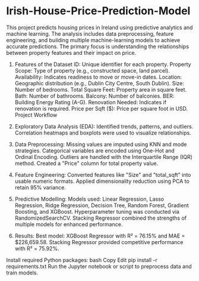 # Irish-House-Price-Prediction-Model
This project predicts housing prices in Ireland using predictive analytics and machine learning. The analysis includes data preprocessing, feature engineering, and building multiple machine-learning models to achieve accurate predictions. The primary focus is understanding the relationships between property features and their impact on price.

1. Features of the Dataset
ID: Unique identifier for each property.
Property Scope: Type of property (e.g., constructed space, land parcel).
Availability: Indicates readiness to move or move-in dates.
Location: Geographic distribution (e.g., Dublin City Centre, South Dublin).
Size: Number of bedrooms.
Total Square Feet: Property area in square feet.
Bath: Number of bathrooms.
Balcony: Number of balconies.
BER: Building Energy Rating (A-G).
Renovation Needed: Indicates if renovation is required.
Price per Sqft ($): Price per square foot in USD.
Project Workflow

2. Exploratory Data Analysis (EDA):
Identified trends, patterns, and outliers.
Correlation heatmaps and boxplots were used to visualize relationships.

3. Data Preprocessing:
Missing values are imputed using KNN and mode strategies.
Categorical variables are encoded using One-Hot and Ordinal Encoding.
Outliers are handled with the Interquartile Range (IQR) method.
Created a "Price" column for total property value.

4. Feature Engineering:
Converted features like "Size" and "total_sqft" into usable numeric formats.
Applied dimensionality reduction using PCA to retain 95% variance.

5. Predictive Modelling:
Models used: Linear Regression, Lasso Regression, Ridge Regression, Decision Tree, Random Forest, Gradient Boosting, and XGBoost.
Hyperparameter tuning was conducted via RandomizedSearchCV.
Stacking Regressor combined the strengths of multiple models for enhanced performance.

6. Results:
Best model: XGBoost Regressor with R² = 76.15% and MAE = $226,659.58.
Stacking Regressor provided competitive performance with R² = 75.92%.


Install required Python packages:
bash
Copy
Edit
pip install -r requirements.txt
Run the Jupyter notebook or script to preprocess data and train models.
